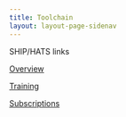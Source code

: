 ```yaml
---
title: Toolchain
layout: layout-page-sidenav
---
```


SHIP/HATS links

[Overview](overview)

[Training](training)

[Subscriptions](subscriptions)
